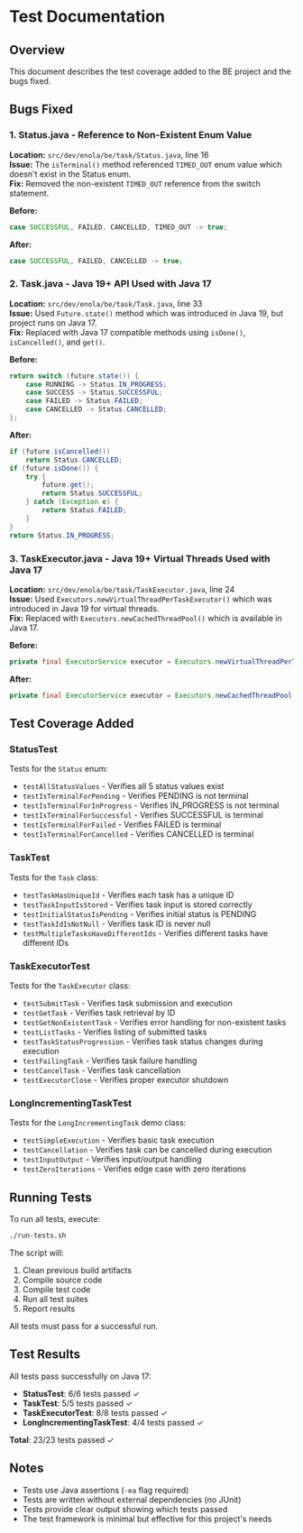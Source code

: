# Test Documentation

## Overview
This document describes the test coverage added to the BE project and the bugs fixed.

## Bugs Fixed

### 1. Status.java - Reference to Non-Existent Enum Value
**Location:** `src/dev/enola/be/task/Status.java`, line 16  
**Issue:** The `isTerminal()` method referenced `TIMED_OUT` enum value which doesn't exist in the Status enum.  
**Fix:** Removed the non-existent `TIMED_OUT` reference from the switch statement.

**Before:**
```java
case SUCCESSFUL, FAILED, CANCELLED, TIMED_OUT -> true;
```

**After:**
```java
case SUCCESSFUL, FAILED, CANCELLED -> true;
```

### 2. Task.java - Java 19+ API Used with Java 17
**Location:** `src/dev/enola/be/task/Task.java`, line 33  
**Issue:** Used `Future.state()` method which was introduced in Java 19, but project runs on Java 17.  
**Fix:** Replaced with Java 17 compatible methods using `isDone()`, `isCancelled()`, and `get()`.

**Before:**
```java
return switch (future.state()) {
    case RUNNING -> Status.IN_PROGRESS;
    case SUCCESS -> Status.SUCCESSFUL;
    case FAILED -> Status.FAILED;
    case CANCELLED -> Status.CANCELLED;
};
```

**After:**
```java
if (future.isCancelled())
    return Status.CANCELLED;
if (future.isDone()) {
    try {
        future.get();
        return Status.SUCCESSFUL;
    } catch (Exception e) {
        return Status.FAILED;
    }
}
return Status.IN_PROGRESS;
```

### 3. TaskExecutor.java - Java 19+ Virtual Threads Used with Java 17
**Location:** `src/dev/enola/be/task/TaskExecutor.java`, line 24  
**Issue:** Used `Executors.newVirtualThreadPerTaskExecutor()` which was introduced in Java 19 for virtual threads.  
**Fix:** Replaced with `Executors.newCachedThreadPool()` which is available in Java 17.

**Before:**
```java
private final ExecutorService executor = Executors.newVirtualThreadPerTaskExecutor();
```

**After:**
```java
private final ExecutorService executor = Executors.newCachedThreadPool();
```

## Test Coverage Added

### StatusTest
Tests for the `Status` enum:
- `testAllStatusValues` - Verifies all 5 status values exist
- `testIsTerminalForPending` - Verifies PENDING is not terminal
- `testIsTerminalForInProgress` - Verifies IN_PROGRESS is not terminal
- `testIsTerminalForSuccessful` - Verifies SUCCESSFUL is terminal
- `testIsTerminalForFailed` - Verifies FAILED is terminal
- `testIsTerminalForCancelled` - Verifies CANCELLED is terminal

### TaskTest
Tests for the `Task` class:
- `testTaskHasUniqueId` - Verifies each task has a unique ID
- `testTaskInputIsStored` - Verifies task input is stored correctly
- `testInitialStatusIsPending` - Verifies initial status is PENDING
- `testTaskIdIsNotNull` - Verifies task ID is never null
- `testMultipleTasksHaveDifferentIds` - Verifies different tasks have different IDs

### TaskExecutorTest
Tests for the `TaskExecutor` class:
- `testSubmitTask` - Verifies task submission and execution
- `testGetTask` - Verifies task retrieval by ID
- `testGetNonExistentTask` - Verifies error handling for non-existent tasks
- `testListTasks` - Verifies listing of submitted tasks
- `testTaskStatusProgression` - Verifies task status changes during execution
- `testFailingTask` - Verifies task failure handling
- `testCancelTask` - Verifies task cancellation
- `testExecutorClose` - Verifies proper executor shutdown

### LongIncrementingTaskTest
Tests for the `LongIncrementingTask` demo class:
- `testSimpleExecution` - Verifies basic task execution
- `testCancellation` - Verifies task can be cancelled during execution
- `testInputOutput` - Verifies input/output handling
- `testZeroIterations` - Verifies edge case with zero iterations

## Running Tests

To run all tests, execute:
```bash
./run-tests.sh
```

The script will:
1. Clean previous build artifacts
2. Compile source code
3. Compile test code
4. Run all test suites
5. Report results

All tests must pass for a successful run.

## Test Results

All tests pass successfully on Java 17:
- **StatusTest**: 6/6 tests passed ✓
- **TaskTest**: 5/5 tests passed ✓
- **TaskExecutorTest**: 8/8 tests passed ✓
- **LongIncrementingTaskTest**: 4/4 tests passed ✓

**Total**: 23/23 tests passed ✓

## Notes

- Tests use Java assertions (`-ea` flag required)
- Tests are written without external dependencies (no JUnit)
- Tests provide clear output showing which tests passed
- The test framework is minimal but effective for this project's needs
